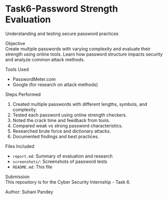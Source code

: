 # Task6-Password Strength Evaluation  
Understanding and testing secure password practices

 Objective  
Create multiple passwords with varying complexity and evaluate their strength using online tools. Learn how password structure impacts security and analyze common attack methods.

 Tools Used  
- PasswordMeter.com    
- Google (for research on attack methods)

 Steps Performed  
1. Created multiple passwords with different lengths, symbols, and complexity.  
2. Tested each password using online strength checkers.  
3. Noted the crack time and feedback from tools.  
4. Compared weak vs strong password characteristics.  
5. Researched brute force and dictionary attacks.  
6. Documented findings and best practices.

 Files Included  
- `report.md`: Summary of evaluation and research  
- `screenshots/`: Screenshots of password tests  
- `README.md`: This file  

 Submission  
This repository is for the Cyber Security Internship - Task 6.

 Author: Suhani Pandey

